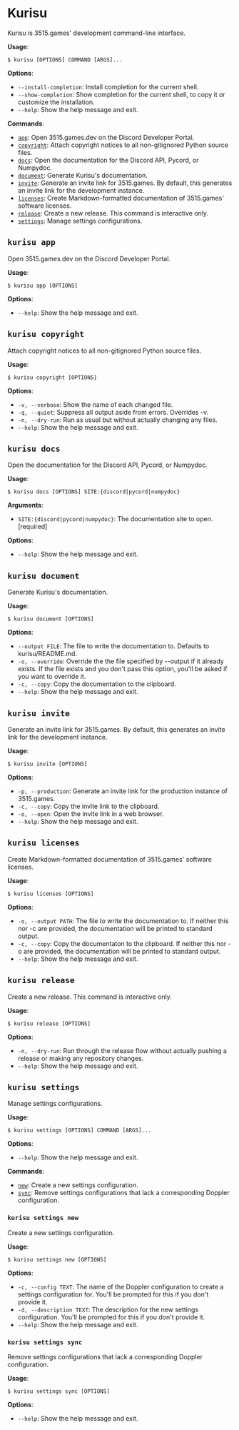 # Kurisu

Kurisu is 3515.games' development command-line interface.

**Usage**:

```console
$ kurisu [OPTIONS] COMMAND [ARGS]...
```

**Options**:

- `--install-completion`: Install completion for the current shell.
- `--show-completion`: Show completion for the current shell, to copy it or customize the installation.
- `--help`: Show the help message and exit.

**Commands**:

- [`app`](#kurisu-app): Open 3515.games.dev on the Discord Developer Portal.
- [`copyright`](#kurisu-copyright): Attach copyright notices to all non-gitignored Python source files.
- [`docs`](#kurisu-docs): Open the documentation for the Discord API, Pycord, or Numpydoc.
- [`document`](#kurisu-document): Generate Kurisu's documentation.
- [`invite`](#kurisu-invite): Generate an invite link for 3515.games. By default, this generates an invite link for the
  development instance.
- [`licenses`](#kurisu-licenses): Create Markdown-formatted documentation of 3515.games' software licenses.
- [`release`](#kurisu-release): Create a new release. This command is interactive only.
- [`settings`](#kurisu-settings): Manage settings configurations.

## `kurisu app`

Open 3515.games.dev on the Discord Developer Portal.

**Usage**:

```console
$ kurisu app [OPTIONS]
```

**Options**:

- `--help`: Show the help message and exit.

## `kurisu copyright`

Attach copyright notices to all non-gitignored Python source files.

**Usage**:

```console
$ kurisu copyright [OPTIONS]
```

**Options**:

- `-v, --verbose`: Show the name of each changed file.
- `-q, --quiet`: Suppress all output aside from errors. Overrides -v.
- `-n, --dry-run`: Run as usual but without actually changing any files.
- `--help`: Show the help message and exit.

## `kurisu docs`

Open the documentation for the Discord API, Pycord, or Numpydoc.

**Usage**:

```console
$ kurisu docs [OPTIONS] SITE:{discord|pycord|numpydoc}
```

**Arguments**:

- `SITE:{discord|pycord|numpydoc}`: The documentation site to open. [required]

**Options**:

- `--help`: Show the help message and exit.

## `kurisu document`

Generate Kurisu's documentation.

**Usage**:

```console
$ kurisu document [OPTIONS]
```

**Options**:

- `--output FILE`: The file to write the documentation to. Defaults to kurisu/README.md.
- `-o, --override`: Override the the file specified by --output if it already exists. If the file exists and you don't
  pass this option, you'll be asked if you want to override it.
- `-c, --copy`: Copy the documentation to the clipboard.
- `--help`: Show the help message and exit.

## `kurisu invite`

Generate an invite link for 3515.games. By default, this generates an invite link for the development instance.

**Usage**:

```console
$ kurisu invite [OPTIONS]
```

**Options**:

- `-p, --production`: Generate an invite link for the production instance of 3515.games.
- `-c, --copy`: Copy the invite link to the clipboard.
- `-o, --open`: Open the invite link in a web browser.
- `--help`: Show the help message and exit.

## `kurisu licenses`

Create Markdown-formatted documentation of 3515.games' software licenses.

**Usage**:

```console
$ kurisu licenses [OPTIONS]
```

**Options**:

- `-o, --output PATH`: The file to write the documentation to. If neither this nor -c are provided, the documentation
  will be printed to standard output.
- `-c, --copy`: Copy the documentaton to the clipboard. If neither this nor -o are provided, the documentation will be
  printed to standard output.
- `--help`: Show the help message and exit.

## `kurisu release`

Create a new release. This command is interactive only.

**Usage**:

```console
$ kurisu release [OPTIONS]
```

**Options**:

- `-n, --dry-run`: Run through the release flow without actually pushing a release or making any repository changes.
- `--help`: Show the help message and exit.

## `kurisu settings`

Manage settings configurations.

**Usage**:

```console
$ kurisu settings [OPTIONS] COMMAND [ARGS]...
```

**Options**:

- `--help`: Show the help message and exit.

**Commands**:

- [`new`](#kurisu-settings-new): Create a new settings configuration.
- [`sync`](#kurisu-settings-sync): Remove settings configurations that lack a corresponding Doppler configuration.

### `kurisu settings new`

Create a new settings configuration.

**Usage**:

```console
$ kurisu settings new [OPTIONS]
```

**Options**:

- `-c, --config TEXT`: The name of the Doppler configuration to create a settings configuration for. You'll be prompted
  for this if you don't provide it.
- `-d, --description TEXT`: The description for the new settings configuration. You'll be prompted for this if you don't
  provide it.
- `--help`: Show the help message and exit.

### `kurisu settings sync`

Remove settings configurations that lack a corresponding Doppler configuration.

**Usage**:

```console
$ kurisu settings sync [OPTIONS]
```

**Options**:

- `--help`: Show the help message and exit.
